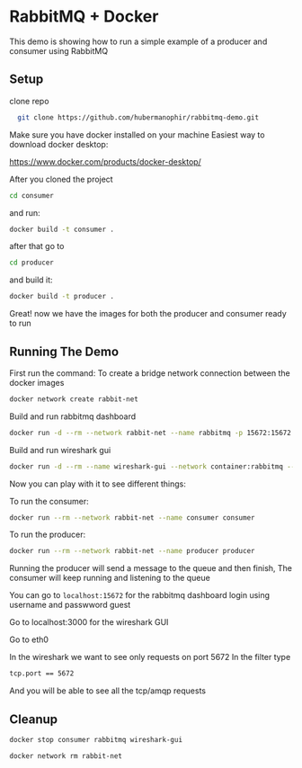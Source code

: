 # RabbitMQ + Docker
This demo is showing how to run a simple example of a producer and consumer using RabbitMQ

## Setup
clone repo
```bash
  git clone https://github.com/hubermanophir/rabbitmq-demo.git
```
Make sure you have docker installed on your machine
Easiest way to download docker desktop:

https://www.docker.com/products/docker-desktop/


After you cloned the project

```bash
cd consumer
```
and run:
```bash
docker build -t consumer .
```

after that go to 

```bash
cd producer
```

and build it:
```bash
docker build -t producer .
```

Great! now we have the images for both the producer and consumer ready to run



## Running The Demo
First run the command:
To create a bridge network connection between the docker images

```bash
docker network create rabbit-net
```

Build and run rabbitmq dashboard
```bash
docker run -d --rm --network rabbit-net --name rabbitmq -p 15672:15672 -p 5672:5672 -p 3000:3000 rabbitmq:3-management
```

Build and run wireshark gui
```bash
docker run -d --rm --name wireshark-gui --network container:rabbitmq --cap-add=NET_ADMIN --cap-add=NET_RAW lscr.io/linuxserver/wireshark:latest
```


Now you can play with it to see different things:

To run the consumer:
```bash
docker run --rm --network rabbit-net --name consumer consumer
```

To run the producer:
```bash
docker run --rm --network rabbit-net --name producer producer
```

Running the producer will send a message to the queue and then finish, The consumer will keep running and listening to the queue

You can go to `localhost:15672` for the rabbitmq dashboard
login using username and passwword guest


Go to localhost:3000 for the wireshark GUI

Go to eth0

In the wireshark we want to see only requests on port 5672
In the filter type

```bash
tcp.port == 5672
```

And you will be able to see all the tcp/amqp requests

## Cleanup
```bash
docker stop consumer rabbitmq wireshark-gui
```

```bash
docker network rm rabbit-net
```
